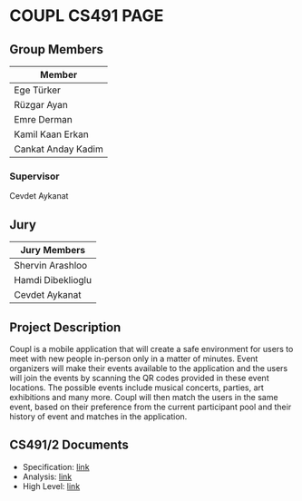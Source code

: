 # COUPL CS491 PAGE

## Group Members

| Member | 
| ----------- | 
|Ege Türker | 
|Rüzgar Ayan | 
|Emre Derman	|
|Kamil Kaan Erkan | 
|Cankat Anday Kadim 

### Supervisor
Cevdet Aykanat

## Jury

| Jury Members |
| ----------- | 
| Shervin Arashloo |
| Hamdi Dibeklioglu |
| Cevdet Aykanat |

## Project Description
Coupl is a mobile application that will create a safe environment for users to meet with new people in-person only in a matter of minutes. Event organizers will make their events available to the application and the users will join the events by scanning the QR codes provided in these event locations. The possible events include musical concerts, parties, art exhibitions and many more. Coupl will then match the users in the same event, based on their preference from the current participant pool and their history of event and matches in the application. 

## CS491/2 Documents

- Specification: [link](Documents/CS491_Coupl_Specification.pdf)
- Analysis:      [link](Documents/CS491_Coupl_Analysis.pdf)
- High Level:    [link](Documents/CS491_Coupl_HighLevel.pdf)
